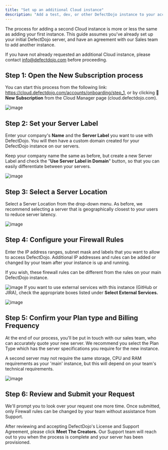 ```yaml
---
title: "Set up an additional Cloud instance"
description: "Add a test, dev, or other DefectDojo instance to your account"
---
```


The process for adding a second Cloud instance is more or less the same as adding your first instance. This guide assumes you've already set up your initial DefectDojo server, and have an agreement with our Sales team to add another instance.




If you have not already requested an additional Cloud instance, please contact [info@defectdojo.com](mailto:info@defectdojo.com) before proceeding.



## Step 1: Open the New Subscription process


You can start this process from the following link: <https://cloud.defectdojo.com/accounts/onboarding/step_1>, or by clicking 🛒 **New Subscription** from the Cloud Manager page (cloud.defectdojo.com).



![image](images/request_a_trial.png)

## Step 2: Set your Server Label


Enter your company's **Name** and the **Server Label** you want to use with DefectDojo. You will then have a custom domain created for your DefectDojo instance on our servers.



Keep your company name the same as before, but create a new Server Label and check the "**Use Server Label in Domain**" button, so that you can easily differentiate between your servers.



![image](images/request_a_trial_2.png)

## Step 3: Select a Server Location


Select a Server Location from the drop\-down menu. As before, we recommend selecting a server that is geographically closest to your users to reduce server latency.



![image](images/request_a_trial_3.png)

## Step 4: Configure your Firewall Rules


Enter the IP address ranges, subnet mask and labels that you want to allow to access DefectDojo. Additional IP addresses and rules can be added or changed by your team after your instance is up and running.



If you wish, these firewall rules can be different from the rules on your main DefectDojo instance.



![image](images/request_a_trial_4.png)
If you want to use external services with this instance (GitHub or JIRA), check the appropriate boxes listed under **Select External Services.**



![image](images/request_a_trial_5.png)

## Step 5: Confirm your Plan type and Billing Frequency


At the end of our process, you'll be put in touch with our sales team, who can accurately quote your new server. We recommend you select the Plan Type which has the server specifications you require for the new instance. 



A second server may not require the same storage, CPU and RAM requirements as your 'main' instance, but this will depend on your team's technical requirements.



![image](images/request_a_trial_6.png)

## Step 6: Review and Submit your Request


We'll prompt you to look over your request one more time. Once submitted, only Firewall rules can be changed by your team without assistance from Support.



After reviewing and accepting DefectDojo's License and Support Agreement, please click **Meet The Creators.** Our Support team will reach out to you when the process is complete and your server has been provisioned.